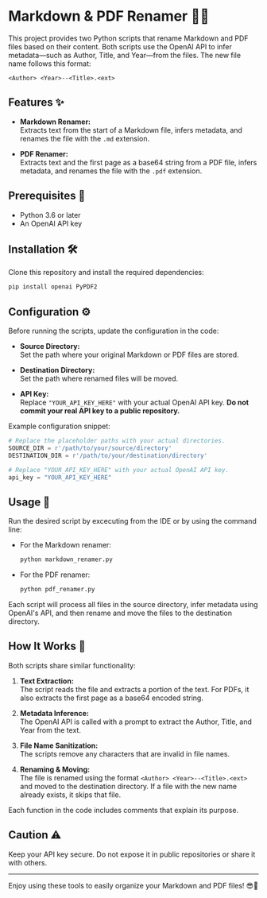 # Markdown & PDF Renamer 📄🔄

This project provides two Python scripts that rename Markdown and PDF files based on their content. Both scripts use the OpenAI API to infer metadata—such as Author, Title, and Year—from the files. The new file name follows this format:

```
<Author> <Year>--<Title>.<ext>
```

## Features ✨

- **Markdown Renamer:**  
  Extracts text from the start of a Markdown file, infers metadata, and renames the file with the `.md` extension.

- **PDF Renamer:**  
  Extracts text and the first page as a base64 string from a PDF file, infers metadata, and renames the file with the `.pdf` extension.

## Prerequisites 🔑

- Python 3.6 or later
- An OpenAI API key

## Installation 🛠

Clone this repository and install the required dependencies:

```bash
pip install openai PyPDF2
```

## Configuration ⚙️

Before running the scripts, update the configuration in the code:

- **Source Directory:**  
  Set the path where your original Markdown or PDF files are stored.

- **Destination Directory:**  
  Set the path where renamed files will be moved.

- **API Key:**  
  Replace `"YOUR_API_KEY_HERE"` with your actual OpenAI API key. **Do not commit your real API key to a public repository.**

Example configuration snippet:

```python
# Replace the placeholder paths with your actual directories.
SOURCE_DIR = r'/path/to/your/source/directory'
DESTINATION_DIR = r'/path/to/your/destination/directory'

# Replace "YOUR_API_KEY_HERE" with your actual OpenAI API key.
api_key = "YOUR_API_KEY_HERE"
```

## Usage 🚀

Run the desired script by excecuting from the IDE or by using the command line:

- For the Markdown renamer:

  ```bash
  python markdown_renamer.py
  ```

- For the PDF renamer:

  ```bash
  python pdf_renamer.py
  ```

Each script will process all files in the source directory, infer metadata using OpenAI's API, and then rename and move the files to the destination directory.

## How It Works 📝

Both scripts share similar functionality:

1. **Text Extraction:**  
   The script reads the file and extracts a portion of the text. For PDFs, it also extracts the first page as a base64 encoded string.

2. **Metadata Inference:**  
   The OpenAI API is called with a prompt to extract the Author, Title, and Year from the text.

3. **File Name Sanitization:**  
   The scripts remove any characters that are invalid in file names.

4. **Renaming & Moving:**  
   The file is renamed using the format `<Author> <Year>--<Title>.<ext>` and moved to the destination directory. If a file with the new name already exists, it skips that file.

Each function in the code includes comments that explain its purpose.

## Caution ⚠️

Keep your API key secure. Do not expose it in public repositories or share it with others.

---

Enjoy using these tools to easily organize your Markdown and PDF files! 😎📂
